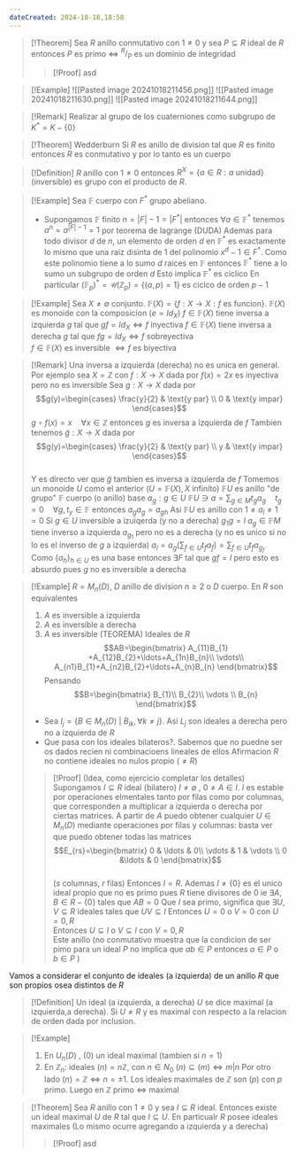 ```yaml
---
dateCreated: 2024-10-18,18:58
---
```

>[!Theorem]
>Sea $R$ anillo conmutativo con $1\neq0$ y sea $P\subseteq R$ ideal de $R$ entonces $P$ es primo $\iff$ $^{R}/_P$ es un dominio de integridad
>>[!Proof]
>>asd

>[!Example]
>![[Pasted image 20241018211456.png]]
>![[Pasted image 20241018211630.png]]
>![[Pasted image 20241018211644.png]]
>

>[!Remark]
>Realizar al grupo de los cuaterniones como subgrupo de $K^{*}=K-\{ 0 \}$  

>[!Theorem] Wedderburn
>Si $R$ es anillo de division tal que $R$ es finito entonces $R$ es conmutativo y por lo tanto es un cuerpo

>[!Definition]
>$R$ anillo con $1\neq0$ entonces $R^{X}=\{ a\in R:a \text{ unidad} \}$ (inversible) es grupo con el producto de $R$.

>[!Example]
>Sea $\mathbb{F}$ cuerpo con $F^{*}$ grupo abeliano.
>- Supongamos $\mathbb{F}$ finito 
>	$n=\lvert F \rvert-1=\lvert F^{*} \rvert$ entonces $\forall a\in \mathbb{F}^{*}$ tenemos $a^{n}=a^{\lvert F \rvert-1}=1$ por teorema de lagrange (DUDA) 
>	Ademas para todo divisor $d$ de $n$, un elemento de orden $d$ en $\mathbb{F}^{*}$ es exactamente lo mismo que una raiz disinta de 1 del polinomio $x^{d}-1\in F^{*}$.
>	Como este polinomio tiene a lo sumo $d$ raices en $\mathbb{F}$ entonces $\mathbb{F}^{*}$ tiene a lo sumo un subgrupo de orden $d$
>	Esto implica $\mathbb{F}^{*}$ es ciclico
>	En particular $(\mathbb{F}_{p})^{*}=\mathcal{U}(\mathbb{Z}_{p})=\{(a,p)=1 \}$ es ciclco de orden $p-1$
>	

>[!Example]
>Sea $X\neq\emptyset$ conjunto. $\mathbb{F}(X)=\{ f : X\rightarrow X: f \text{ es funcion} \}$.
>$\mathbb{F}(X)$ es monoide con la composicion ($e=Id_{X}$) 
>$f\in \mathbb{F}(X)$ tiene inversa a izquierda $g$ tal que $gf=Id_{X}\iff f$ inyectiva
>$f\in \mathbb{F}(X)$ tiene inversa a derecha $g$ tal que $fg=Id_{X}\iff f$ sobreyectiva  
>$f\in \mathbb{F}(X)$ es inversible $\iff f$ es biyectiva
>

>[!Remark]
>Una inversa a izquierda (derecha) no es unica en general. 
>Por ejemplo sea $X=\mathbb{Z}$ con $f : X\rightarrow X$ dada por $f(x)=2x$ es inyectiva pero no es inversible
>Sea $g : X\rightarrow X$ dada por
>$$g(y)=\begin{cases} 
\frac{y}{2} & \text{y par} \\ 
>0 & \text{y impar}
\end{cases}$$
>$g\circ f(x)=x\quad\forall x\in \mathbb{Z}$ entonces $g$ es inversa a izquierda de $f$
>Tambien tenemos $\tilde{g}:X\rightarrow X$ dada por
>$$g(y)=\begin{cases} 
\frac{y}{2} & \text{y par} \\ 
>y & \text{y impar}
\end{cases}$$    
>Y es directo ver que $\tilde{g}$ tambien es inversa a izquierda de $f$
>Tomemos un monoide $U$ como el anterior ($U=\mathbb{F}(X),X$ infinito) $\mathbb{F}U$ es anillo "de grupo" $\mathbb{F}$ cuerpo (o anillo) base $a_{g}:g\in U$
>$\mathbb{F}U\ni a=\sum_{g\in M}t_{g}a_{g}\quad t_{g}=0\quad\forall g,t_{y}\in \mathbb{F}$ entonces $a_{g}a_{g}=a_{gh}$
>Asi $\mathbb{F}U$ es anillo con $1\neq a_{l}\neq1=0$
>Si $g\in U$ inversible a izuiqerda (y no a derecha) $g_{1}g=l$
>$a_{g}\in \mathbb{F}M$ tiene inverso a izquierda $a_{g_{1}}$ pero no es a derecha (y no es unico si no lo es el inverso de $g$ a izquierda) 
>$a_{l}=a_{g}\left( \sum_{f\in U}t_{f}a_{f}\right)=\sum_{f\in U}t_{f}a_{g_{f}}$
>Como $\{ a_{h} \}_{h\in U}$ es una base entonces $\exists F$ tal que $gf=l$ pero esto es absurdo pues $g$ no es inversible a derecha           

>[!Example]
>$R=M_{n}(D)$, $D$ anillo de division $n\geq2$ o $D$ cuerpo. En $R$ son equivalentes
>1. $A$ es inversible a izquierda
>2. $A$ es inversible a derecha
>3. $A$ es inversible 
>(TEOREMA)
>Ideales de $R$
>$$AB=\begin{bmatrix}  
A_{11}B_{1} +A_{12}B_{2}+\ldots+A_{1n}B_{n}\\ 
 \vdots\\
A_{n1}B_{1}+A_{n2}B_{2}+\ldots+A_{n}B_{n}  
\end{bmatrix}$$
> Pensando $$B=\begin{bmatrix}  
B_{1}\\
B_{2}\\
\vdots \\
 B_{n}
\end{bmatrix}$$  
>- Sea $I_{j}=\{ B\in M_{n}(D)\ | \ B_{ik}, \forall k\neq j \}$. Asi $L_{j}$ son ideales a derecha pero no a izquierda de $R$
>- Que pasa con los ideales bilateros?. Sabemos que no puedne ser os dados recien ni combinacioens lineales de ellos
Afirmacion $R$ no contiene ideales no nulos propio ($\neq R$)
>>[!Proof]
>>(Idea, como ejercicio completar los detalles)
>>Supongamos $I\subseteq R$ ideal (bilatero) $I\neq\emptyset$ , $0\neq A\in I$.
>>$I$ es estable por operaciones elmentales tanto por filas como por columnas, que corresponden a multiplicar a izquierda o derecha por ciertas matrices.
>>A partir de $A$ puedo obtener cualquier $U\in M_{n}(D)$ mediante operaciones por filas y columnas: basta ver que puedo obtener todas las matrices $$E_{rs}=\begin{bmatrix}  
0 & \ldots & 0\\  
\vdots & 1 & \vdots \\
 0 &\ldots & 0
\end{bmatrix}$$     
>($s$ columnas, $r$ filas) 
>Entonces $I=R$. 
>Ademas $I\neq\{ 0 \}$ es el unico ideal propio que no es primo pues $R$ tiene divisores de $0$ ie $\exists A,B\in R-\{ 0 \}$ tales que $AB=0$
>Que $I$ sea primo, significa que $\exists U,V\subseteq R$ ideales tales que $UV\subseteq I$ 
>Entonces $U=0$ o $V=0$ con $U=0,R$      
>Entonces $U\subseteq I$ o $V\subseteq I$ con $V=0,R$    
>Este anillo (no conmutativo muestra que la condicion de ser pimo para un ideal $P$ no implica que $ab\in P$ entonces $a\in P$ o $b\in P$    )   

Vamos a considerar el conjunto de ideales (a izquierda) de un anillo $R$ que son propios osea distintos de $R$

>[!Definition]
>Un ideal (a izquierda, a derecha) $U$ se dice maximal (a izquierda,a derecha). Si $U\neq R$ y es maximal con respecto a la relacion de orden dada por inclusion.
>

>[!Example]
>1. En $U_{n}(D)$ , $(0)$ un ideal maximal (tambien si $n=1$)
>2. En $\mathbb{Z}_{n}$: ideales $(n)=n\mathbb{Z}$, con $n\in N_{0}$ $(n)\subseteq (m)\iff m|n$
>Por otro lado $(n)=\mathbb{Z}\iff n=\pm1$. Los ideales maximales de $\mathbb{Z}$ son $(p)$ con $p$ primo. Luego en $\mathbb{Z}$ primo $\iff$ maximal
>

>[!Theorem]
>Sea $R$ anillo con $1\neq0$ y sea $I\subseteq R$ ideal. Entonces existe un ideal maximal $U$ de $R$ tal que $I\subseteq U$. En particualr $R$ posee ideales maximales (Lo mismo ocurre agregando a izquierda y a derecha)
>>[!Proof]
>>asd

